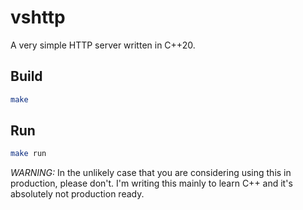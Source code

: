# vshttp

A very simple HTTP server written in C++20.

## Build

```sh
make
```

## Run

```sh
make run
```

_WARNING:_ In the unlikely case that you are considering using this in production, please don't. I'm writing this mainly to learn C++ and it's absolutely not production ready.
